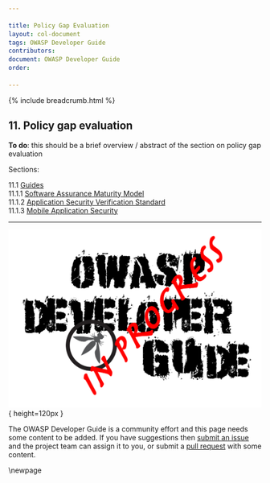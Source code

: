 ```yaml
---

title: Policy Gap Evaluation
layout: col-document
tags: OWASP Developer Guide
contributors:
document: OWASP Developer Guide
order:

---
```


{% include breadcrumb.html %}

## 11. Policy gap evaluation

**To do**: this should be a brief overview / abstract of the section on policy gap evaluation

Sections:

11.1 [Guides](#policy-gap-evaluation-guides)  
11.1.1 [Software Assurance Maturity Model](#software-assurance-maturity-model)  
11.1.2 [Application Security Verification Standard](#application-security-verification-standard)  
11.1.3 [Mobile Application Security](#mobile-application-security)  

----

![Developer Guide](../assets/images/dg_wip.png){ height=120px }

The OWASP Developer Guide is a community effort and this page needs some content to be added.
If you have suggestions then [submit an issue][issue1300] and the project team can assign it to you,
or submit a [pull request][pr] with some content.

[issue1300]: https://github.com/OWASP/www-project-developer-guide/issues/new?labels=enhancement&template=request.md&title=Update:%2013-policy-gap-evaluation/00-toc
[pr]: https://github.com/OWASP/www-project-developer-guide/pulls

\newpage
